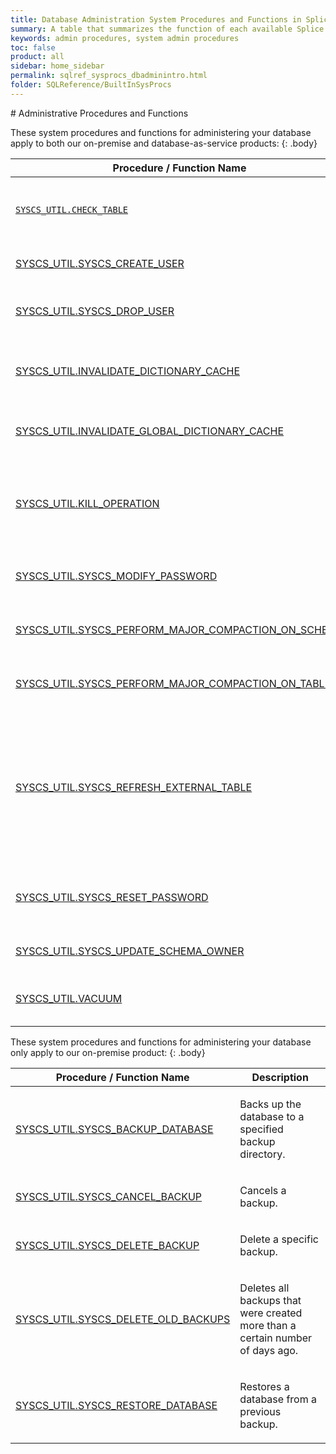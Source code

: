 ```yaml
---
title: Database Administration System Procedures and Functions in Splice Machine
summary: A table that summarizes the function of each available Splice Machine built-in system procedures for managing your database.
keywords: admin procedures, system admin procedures
toc: false
product: all
sidebar: home_sidebar
permalink: sqlref_sysprocs_dbadminintro.html
folder: SQLReference/BuiltInSysProcs
---
```

<section>
<div class="TopicContent" data-swiftype-index="true" markdown="1">
# Administrative Procedures and Functions

These system procedures and functions for administering your
database apply to both our on-premise and database-as-service products:
{: .body}

<table summary="Summary of Splice Machine system  procedures and functions for database administration">
    <col />
    <col />
    <thead>
        <tr>
            <th>Procedure / Function Name</th>
            <th>Description</th>
        </tr>
    </thead>
    <tbody>
        <tr>
            <td class="CodeFont"><a href="sqlref_sysprocs_checktable.html"><code>SYSCS_UTIL.CHECK_TABLE</code></a></td>
            <td>Reports on inconsistencies between a table and its indexes.</td>
        </tr>
        <tr>
            <td class="CodeFont"><a href="sqlref_builtinfcns_user.html">SYSCS_UTIL.SYSCS_CREATE_USER</a>
            </td>
            <td>Adds a new user account to a database.</td>
        </tr>
        <tr>
            <td class="CodeFont"><a href="sqlref_builtinfcns_user.html">SYSCS_UTIL.SYSCS_DROP_USER</a>
            </td>
            <td>Removes a user account from a database.</td>
        </tr>
        <tr>
            <td class="CodeFont"><a href="sqlref_sysprocs_invaldictcache.html">SYSCS_UTIL.INVALIDATE_DICTIONARY_CACHE</a>
            </td>
            <td>Invalidates the dictionary cache on the connection's region server.</td>
        </tr>
        <tr>
            <td class="CodeFont"><a href="sqlref_sysprocs_invalglobaldictcache.html">SYSCS_UTIL.INVALIDATE_GLOBAL_DICTIONARY_CACHE</a>
            </td>
            <td>Invalidates the dictionary cache on all region servers.</td>
        </tr>
        <tr>
            <td class="CodeFont"><a href="sqlref_sysprocs_killoperation.html">SYSCS_UTIL.KILL_OPERATION</a>
            </td>
            <td>Terminates a Splice Machine operation running on the server to which you are connected.</td>
        </tr>
        <tr>
            <td class="CodeFont"><a href="sqlref_sysprocs_modifypassword.html">SYSCS_UTIL.SYSCS_MODIFY_PASSWORD</a>
            </td>
            <td>Called by a user to change that user's own password.</td>
        </tr>
        <tr>
            <td class="CodeFont"><a href="sqlref_sysprocs_compactschema.html">SYSCS_UTIL.SYSCS_PERFORM_MAJOR_COMPACTION_ON_SCHEMA</a>
            </td>
            <td>Performs a major compaction on a schema</td>
        </tr>
        <tr>
            <td class="CodeFont"><a href="sqlref_sysprocs_compacttable.html">SYSCS_UTIL.SYSCS_PERFORM_MAJOR_COMPACTION_ON_TABLE</a>
            </td>
            <td>Performs a major compaction on a table.</td>
        </tr>
        <tr>
            <td class="CodeFont"><a href="sqlref_sysprocs_refreshexttable.html">SYSCS_UTIL.SYSCS_REFRESH_EXTERNAL_TABLE</a>
            </td>
            <td>Refreshes the schema of an external table in Splice Machine; use this when the schema of the table's source file has been modified outside of Splice Machine.</td>
        </tr>
        <tr>
            <td class="CodeFont"><a href="sqlref_sysprocs_resetpassword.html">SYSCS_UTIL.SYSCS_RESET_PASSWORD</a>
            </td>
            <td>Resets a password that has expired or has been forgotten.</td>
        </tr>
        <tr>
            <td class="CodeFont"><a href="sqlref_sysprocs_updateschemaowner.html">SYSCS_UTIL.SYSCS_UPDATE_SCHEMA_OWNER</a>
            </td>
            <td>Changes the owner of a schema.</td>
        </tr>
        <tr>
            <td class="CodeFont"><a href="sqlref_sysprocs_vacuum.html">SYSCS_UTIL.VACUUM</a>
            </td>
            <td>Performs clean-up operations on the system.</td>
        </tr>
    </tbody>
</table>

These system procedures and functions for administering your
database only apply to our on-premise product:
{: .body}

<table summary="Summary of Splice Machine system  procedures and functions for database administration">
    <col />
    <col />
    <thead>
        <tr>
            <th>Procedure / Function Name</th>
            <th>Description</th>
        </tr>
    </thead>
    <tbody>
        <tr>
            <td class="CodeFont"><a href="sqlref_sysprocs_backupdb.html">SYSCS_UTIL.SYSCS_BACKUP_DATABASE</a>
            </td>
            <td>
                <p>Backs up the database to a specified backup directory.</p>
            </td>
        </tr>
        <tr>
            <td class="CodeFont"><a href="sqlref_sysprocs_cancelbackup.html">SYSCS_UTIL.SYSCS_CANCEL_BACKUP</a>
            </td>
            <td>
                <p>Cancels a backup.</p>
            </td>
        </tr>
        <tr>
            <td class="CodeFont"><a href="sqlref_sysprocs_deletebackup.html">SYSCS_UTIL.SYSCS_DELETE_BACKUP</a>
            </td>
            <td>
                <p>Delete a specific backup.</p>
            </td>
        </tr>
        <tr>
            <td class="CodeFont"><a href="sqlref_sysprocs_deleteoldbackups.html">SYSCS_UTIL.SYSCS_DELETE_OLD_BACKUPS</a>
            </td>
            <td>
                <p>Deletes all backups that were created more than a certain number of days ago.</p>
            </td>
        </tr>
        <tr>
            <td class="CodeFont"><a href="sqlref_sysprocs_restoredb.html">SYSCS_UTIL.SYSCS_RESTORE_DATABASE</a>
            </td>
            <td>
                <p>Restores a database from a previous backup.</p>
            </td>
        </tr>
    </tbody>
</table>

</div>
</section>
